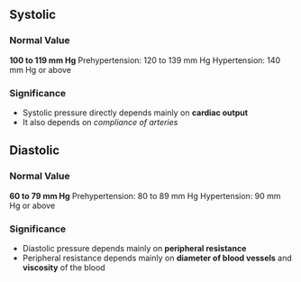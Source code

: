 ## Systolic
### Normal Value
**100 to 119 mm Hg**
Prehypertension: 120 to 139 mm Hg
Hypertension: 140 mm Hg or above

### Significance
- Systolic pressure directly depends mainly on **cardiac output**
- It also depends on *compliance of arteries*

## Diastolic
### Normal Value
**60 to 79 mm Hg**
Prehypertension: 80 to 89 mm Hg
Hypertension: 90 mm Hg or above

### Significance
- Diastolic pressure depends mainly on **peripheral resistance**
- Peripheral resistance depends mainly on **diameter of blood vessels** and **viscosity** of the blood